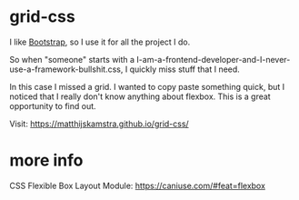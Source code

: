 # grid-css

I like [Bootstrap](https://getbootstrap.com/), so I use it for all the project I do.

So when "someone" starts with a I-am-a-frontend-developer-and-I-never-use-a-framework-bullshit.css, I quickly miss stuff that I need.

In this case I missed a grid. I wanted to copy paste something quick, but I noticed that I really don't know anything about flexbox. This is a great opportunity to find out.


Visit: <https://matthijskamstra.github.io/grid-css/>


# more info


CSS Flexible Box Layout Module: <https://caniuse.com/#feat=flexbox>